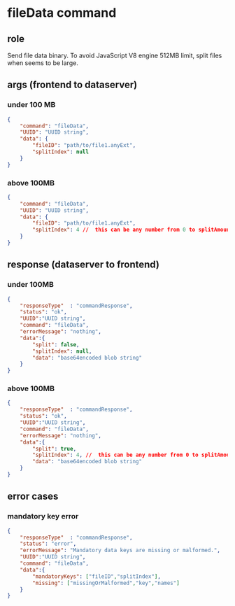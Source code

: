# fileData command
## role
 Send file data binary. To avoid JavaScript V8 engine 512MB limit, split files when seems to be large. 

## args (frontend to dataserver)
### under 100 MB
```json
{
    "command": "fileData",
    "UUID": "UUID string",
    "data": {
        "fileID": "path/to/file1.anyExt",
        "splitIndex": null
    }
}
```
### above 100MB
```json
{
    "command": "fileData",
    "UUID": "UUID string",
    "data": {
        "fileID": "path/to/file1.anyExt",
        "splitIndex": 4 //  this can be any number from 0 to splitAmount - 1.
    }
}
```


## response (dataserver to frontend)
### under 100MB
```json
{
    "responseType"  : "commandResponse",
    "status": "ok",
    "UUID":"UUID string",
    "command": "fileData",
    "errorMessage": "nothing",
    "data":{
        "split": false,
        "splitIndex": null,
        "data": "base64encoded blob string"
    }
}
```
### above 100MB
```json
{
    "responseType"  : "commandResponse",
    "status": "ok",
    "UUID":"UUID string",
    "command": "fileData",
    "errorMessage": "nothing",
    "data":{
        "split": true,
        "splitIndex": 4, //  this can be any number from 0 to splitAmount - 1.
        "data": "base64encoded blob string"
    }
}
```

## error cases
### mandatory key error
```json
{
    "responseType"  : "commandResponse",
    "status": "error",
    "errorMessage": "Mandatory data keys are missing or malformed.",
    "UUID":"UUID string",
    "command": "fileData",
    "data":{
        "mandatoryKeys": ["fileID","splitIndex"],
        "missing": ["missingOrMalformed","key","names"]
    }
}
```



